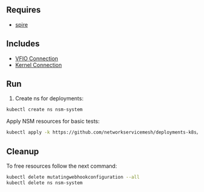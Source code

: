 ## Requires

- [spire](../spire)

## Includes

- [VFIO Connection](../use-cases/Vfio2Noop)
- [Kernel Connection](../use-cases/SriovKernel2Noop)

## Run

1. Create ns for deployments:
```bash
kubectl create ns nsm-system
```

Apply NSM resources for basic tests:
```bash
kubectl apply -k https://github.com/networkservicemesh/deployments-k8s/examples/sriov?ref=7b93cbb888885d73bbc10ee68eebef325adb5e69
```

## Cleanup

To free resources follow the next command:
```bash
kubectl delete mutatingwebhookconfiguration --all
kubectl delete ns nsm-system
```
